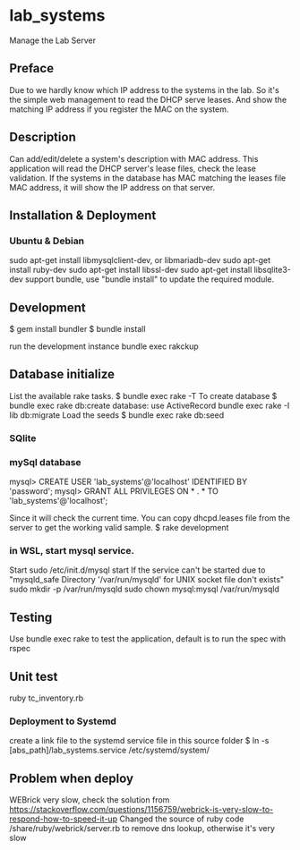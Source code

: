 # lab_systems
Manage the Lab Server

## Preface
Due to we hardly know which IP address to the systems in the lab. So it's the simple web management to read the DHCP serve leases.
And show the matching IP address if you register the MAC on the system.

## Description
Can add/edit/delete a system's description with MAC address. This application will read the DHCP server's lease files, check the lease validation.
If the systems in the database has MAC matching the leases file MAC address, it will show the IP address on that server.

## Installation & Deployment
### Ubuntu & Debian
sudo apt-get install libmysqlclient-dev, or libmariadb-dev
sudo apt-get install ruby-dev
sudo apt-get install libssl-dev
sudo apt-get install libsqlite3-dev
support bundle, use "bundle install" to update the required module.
## Development
$ gem install bundler
$ bundle install

run the development instance
bundle exec rakckup

## Database initialize
List the available rake tasks.
$ bundle exec rake -T
To create database
$ bundle exec rake db:create 
database: use ActiveRecord
bundle exec rake -I lib db:migrate
Load the seeds
$ bundle exec rake db:seed


### SQlite
### mySql database
mysql> CREATE USER 'lab_systems'@'localhost' IDENTIFIED BY 'password';
mysql> GRANT ALL PRIVILEGES ON * . * TO 'lab_systems'@'localhost';


Since it will check the current time.
You can copy dhcpd.leases file from the server to get the working valid sample.
$ rake development
### in WSL, start mysql service.
Start sudo /etc/init.d/mysql start 
If the service can't be started due to "mysqld_safe Directory '/var/run/mysqld' for UNIX socket file don't exists"
sudo mkdir -p /var/run/mysqld 
sudo chown mysql:mysql /var/run/mysqld

## Testing
Use bundle exec rake to test the application, default is to run the spec with rspec
## Unit test 
ruby tc_inventory.rb

### Deployment to Systemd
create a link file to the systemd service file in this source folder
$ ln -s [abs_path]/lab_systems.service /etc/systemd/system/


## Problem when deploy



WEBrick very slow, check the solution from https://stackoverflow.com/questions/1156759/webrick-is-very-slow-to-respond-how-to-speed-it-up
Changed the source of ruby code /share/ruby/webrick/server.rb to remove dns lookup, otherwise it's very slow

